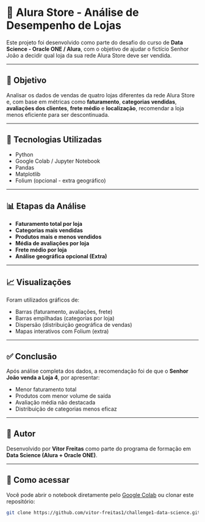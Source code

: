 # 🛒 Alura Store - Análise de Desempenho de Lojas

Este projeto foi desenvolvido como parte do desafio do curso de **Data Science - Oracle ONE / Alura**, com o objetivo de ajudar o fictício Senhor João a decidir qual loja da sua rede Alura Store deve ser vendida.

---

## 📌 Objetivo

Analisar os dados de vendas de quatro lojas diferentes da rede Alura Store e, com base em métricas como **faturamento**, **categorias vendidas**, **avaliações dos clientes**, **frete médio** e **localização**, recomendar a loja menos eficiente para ser descontinuada.

---

## 🧪 Tecnologias Utilizadas

- Python
- Google Colab / Jupyter Notebook
- Pandas
- Matplotlib
- Folium (opcional - extra geográfico)

---

## 📊 Etapas da Análise

- **Faturamento total por loja**
- **Categorias mais vendidas**
- **Produtos mais e menos vendidos**
- **Média de avaliações por loja**
- **Frete médio por loja**
- **Análise geográfica opcional (Extra)**

---

## 📈 Visualizações

Foram utilizados gráficos de:
- Barras (faturamento, avaliações, frete)
- Barras empilhadas (categorias por loja)
- Dispersão (distribuição geográfica de vendas)
- Mapas interativos com Folium (extra)

---

## ✅ Conclusão

Após análise completa dos dados, a recomendação foi de que o **Senhor João venda a Loja 4**, por apresentar:

- Menor faturamento total
- Produtos com menor volume de saída
- Avaliação média não destacada
- Distribuição de categorias menos eficaz

---

## 👤 Autor

Desenvolvido por **Vitor Freitas** como parte do programa de formação em **Data Science (Alura + Oracle ONE)**.

---

## 📎 Como acessar

Você pode abrir o notebook diretamente pelo [Google Colab](LINK_AQUI) ou clonar este repositório:

```bash
git clone https://github.com/vitor-freitas1/challenge1-data-science.git
